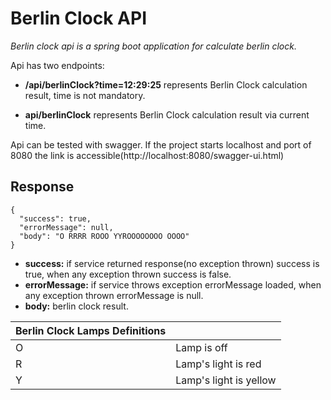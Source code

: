 # Berlin Clock API  

*Berlin clock api is a spring boot application for calculate berlin clock.*

Api has two endpoints:  
  

 - **/api/berlinClock?time=12:29:25** represents Berlin Clock calculation result, time is not mandatory.  

 - **api/berlinClock** represents Berlin Clock calculation result via current time.  
  
  Api can be tested with swagger. If the project starts localhost and port of 8080 the link is accessible(http://localhost:8080/swagger-ui.html)

## Response

  

    {  
      "success": true,  
      "errorMessage": null,  
      "body": "O RRRR ROOO YYROOOOOOOO OOOO"  
    }  

  

 - **success:** if service returned response(no exception thrown) success is true, when any exception thrown success is false.
 - **errorMessage:** if service throws exception errorMessage loaded, when any exception thrown errorMessage is null.
 - **body:** berlin clock result.

|Berlin Clock Lamps Definitions|  |
|------------------------------|--|
|             O                 | Lamp is off |
|             R                | Lamp's light is red|
|             Y                | Lamp's light is yellow|

